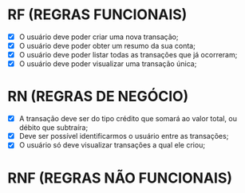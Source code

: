 # RF (REGRAS FUNCIONAIS)

- [x] O usuário deve poder criar uma nova transação;
- [x] O usuário deve poder obter um resumo da sua conta;
- [x] O usuário deve poder listar todas as transações que já ocorreram;
- [x] O usuário deve poder visualizar uma transação única;

# RN (REGRAS DE NEGÓCIO)

- [x] A transação deve ser do tipo crédito que somará ao valor total, ou débito que subtraíra;
- [x] Deve ser possível identificarmos o usuário entre as transações;
- [x] O usuário só deve visualizar transações a qual ele criou; 

# RNF (REGRAS NÃO FUNCIONAIS)
